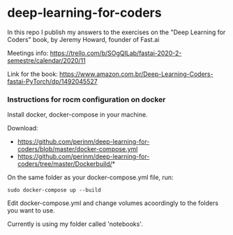 # deep-learning-for-coders
In this repo I publish my answers to the exercises on the "Deep Learning for Coders" book, by Jeremy Howard, founder of Fast.ai

Meetings info:
https://trello.com/b/SOgQILab/fastai-2020-2-semestre/calendar/2020/11

Link for the book:
https://www.amazon.com.br/Deep-Learning-Coders-fastai-PyTorch/dp/1492045527

### Instructions for rocm configuration on docker

Install docker, docker-compose in your machine.

Download:
- https://github.com/perinm/deep-learning-for-coders/blob/master/docker-compose.yml
- https://github.com/perinm/deep-learning-for-coders/tree/master/Dockerbuild/*

On the same folder as your docker-compose.yml file, run:

```
sudo docker-compose up --build
```

Edit docker-compose.yml and change volumes acoordingly to the folders you want to use.

Currently is using my folder called 'notebooks'.
